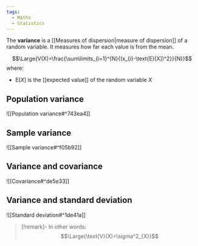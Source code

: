```yaml
---
tags:
  - Maths
  - Statistics
---
```

The **variance** is a [[Measures of dispersion|measure of dispersion]] of a random variable. It measures how far each value is from the mean.

$$\Large{V(X)=\frac{\sum\limits_{i=1}^{N}{(x_{i}-\text{E}[X])^2}}{N}}$$ 
where:
- $\text{E}[X]$ is the [[expected value]] of the random variable $X$

## Population variance

![[Population variance#^743ea4]]

## Sample variance

![[Sample variance#^f05b92]]

## Variance and covariance

![[Covariance#^de5e33]]

## Variance and standard deviation

![[Standard deviation#^1de41a]]

> [!remark]-
> In other words:
$$\Large{\text{V}(X)=\sigma^2_{X}}$$
